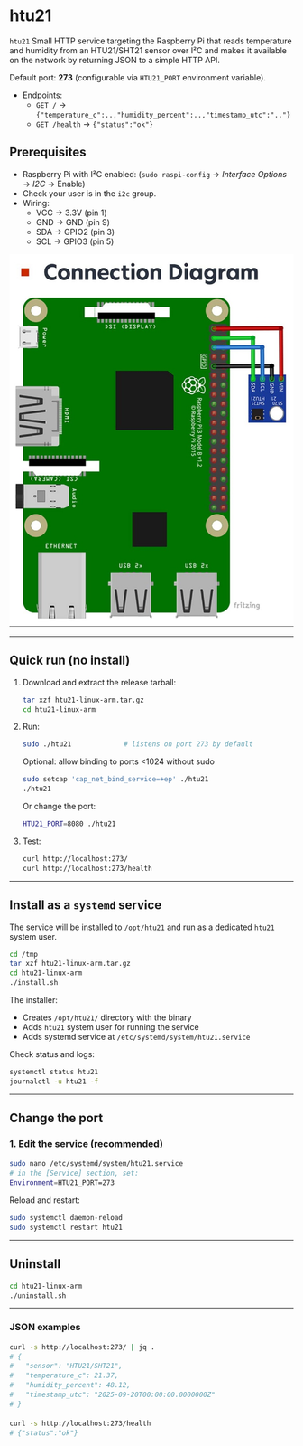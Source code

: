 # htu21

`htu21` Small HTTP service targeting the Raspberry Pi that reads temperature and humidity from an HTU21/SHT21 sensor over I²C and makes it available on the network by returning JSON to a simple HTTP API.

Default port: **273** (configurable via `HTU21_PORT` environment variable).

- Endpoints:
  - `GET /` → `{"temperature_c":..,"humidity_percent":..,"timestamp_utc":".."}`
  - `GET /health` → `{"status":"ok"}`

## Prerequisites

- Raspberry Pi with I²C enabled: (`sudo raspi-config` → *Interface Options* → *I2C* → Enable)
- Check your user is in the `i2c` group.
- Wiring:  
  - VCC → 3.3V (pin 1)
  - GND → GND (pin 9)
  - SDA → GPIO2 (pin 3)
  - SCL → GPIO3 (pin 5)

![HTU21 sensor wiring diagram](htu21.jpg)

---

## Quick run (no install)

1. Download and extract the release tarball:
   ```bash
   tar xzf htu21-linux-arm.tar.gz
   cd htu21-linux-arm
   ```

2. Run:
   ```bash
   sudo ./htu21             # listens on port 273 by default
   ```
   Optional: allow binding to ports <1024 without sudo
   ```bash
   sudo setcap 'cap_net_bind_service=+ep' ./htu21
   ./htu21
   ```
   Or change the port:
   ```bash
   HTU21_PORT=8080 ./htu21
   ```

3. Test:
   ```bash
   curl http://localhost:273/
   curl http://localhost:273/health
   ```

---

## Install as a `systemd` service

The service will be installed to `/opt/htu21` and run as a dedicated `htu21` system user.

```bash
cd /tmp
tar xzf htu21-linux-arm.tar.gz
cd htu21-linux-arm
./install.sh
```

The installer:
- Creates `/opt/htu21/` directory with the binary
- Adds `htu21` system user for running the service
- Adds systemd service at `/etc/systemd/system/htu21.service`

Check status and logs:

```bash
systemctl status htu21
journalctl -u htu21 -f
```


---

## Change the port

### 1. Edit the service (recommended)

```bash
sudo nano /etc/systemd/system/htu21.service
# in the [Service] section, set:
Environment=HTU21_PORT=273
```

Reload and restart:

```bash
sudo systemctl daemon-reload
sudo systemctl restart htu21
```

---

## Uninstall

```bash
cd htu21-linux-arm
./uninstall.sh
```

---

### JSON examples

```bash
curl -s http://localhost:273/ | jq .
# {
#   "sensor": "HTU21/SHT21",
#   "temperature_c": 21.37,
#   "humidity_percent": 48.12,
#   "timestamp_utc": "2025-09-20T00:00:00.0000000Z"
# }

curl -s http://localhost:273/health
# {"status":"ok"}
```